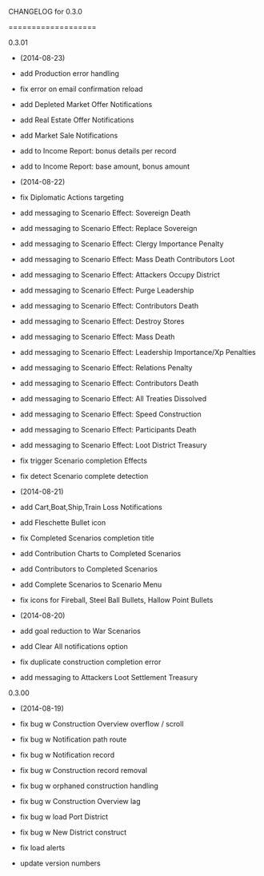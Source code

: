CHANGELOG for 0.3.0

===================

0.3.01

* (2014-08-23)

 * add Production error handling
 * fix error on email confirmation reload
 * add Depleted Market Offer Notifications
 * add Real Estate Offer Notifications
 * add Market Sale Notifications
 * add to Income Report: bonus details per record
 * add to Income Report: base amount, bonus amount

* (2014-08-22)

 * fix Diplomatic Actions targeting
 * add messaging to Scenario Effect: Sovereign Death
 * add messaging to Scenario Effect: Replace Sovereign
 * add messaging to Scenario Effect: Clergy Importance Penalty
 * add messaging to Scenario Effect: Mass Death Contributors Loot
 * add messaging to Scenario Effect: Attackers Occupy District
 * add messaging to Scenario Effect: Purge Leadership
 * add messaging to Scenario Effect: Contributors Death
 * add messaging to Scenario Effect: Destroy Stores
 * add messaging to Scenario Effect: Mass Death
 * add messaging to Scenario Effect: Leadership Importance/Xp Penalties
 * add messaging to Scenario Effect: Relations Penalty
 * add messaging to Scenario Effect: Contributors Death
 * add messaging to Scenario Effect: All Treaties Dissolved
 * add messaging to Scenario Effect: Speed Construction
 * add messaging to Scenario Effect: Participants Death
 * add messaging to Scenario Effect: Loot District Treasury
 * fix trigger Scenario completion Effects
 * fix detect Scenario complete detection

* (2014-08-21)

 * add Cart,Boat,Ship,Train Loss Notifications
 * add Fleschette Bullet icon
 * fix Completed Scenarios completion title
 * add Contribution Charts to Completed Scenarios
 * add Contributors to Completed Scenarios
 * add Complete Scenarios to Scenario Menu
 * fix icons for Fireball, Steel Ball Bullets, Hallow Point Bullets

* (2014-08-20)

 * add goal reduction to War Scenarios
 * add Clear All notifications option
 * fix duplicate construction completion error
 * add messaging to Attackers Loot Settlement Treasury

0.3.00

* (2014-08-19)

 * fix bug w Construction Overview overflow / scroll
 * fix bug w Notification path route
 * fix bug w Notification record
 * fix bug w Construction record removal
 * fix bug w orphaned construction handling
 * fix bug w Construction Overview lag
 * fix bug w load Port District
 * fix bug w New District construct
 * fix load alerts
 * update version numbers